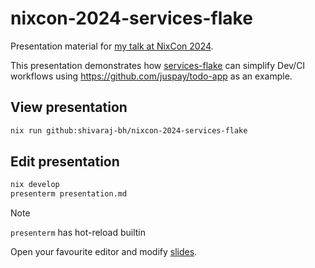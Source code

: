 # nixcon-2024-services-flake

Presentation material for [my talk at NixCon 2024](https://talks.nixcon.org/nixcon-2024/talk/review/UTZQ8YZHKSMTUPRSC83TKALDUYNL9BCX).

This presentation demonstrates how [services-flake](https://github.com/juspay/services-flake) can simplify Dev/CI workflows using <https://github.com/juspay/todo-app> as an example.

## View presentation

```sh
nix run github:shivaraj-bh/nixcon-2024-services-flake
```

## Edit presentation

```sh
nix develop
presenterm presentation.md
```
>[!NOTE]
> `presenterm` has hot-reload builtin

Open your favourite editor and modify [slides](presentation.md).

